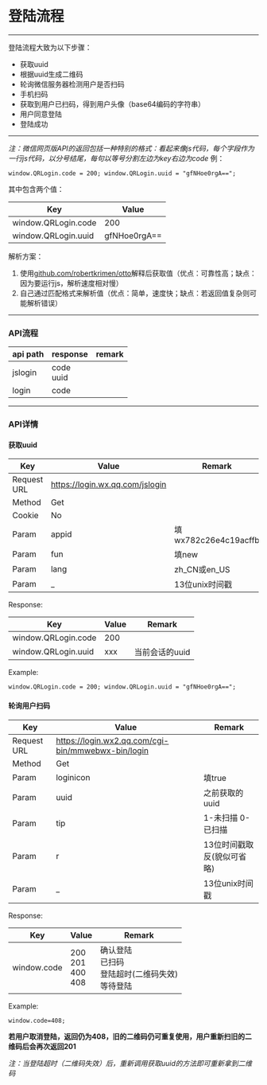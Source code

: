 # 登陆流程

---

登陆流程大致为以下步骤：
- 获取uuid
- 根据uuid生成二维码
- 轮询微信服务器检测用户是否扫码
- 手机扫码
- 获取到用户已扫码，得到用户头像（base64编码的字符串）
- 用户同意登陆
- 登陆成功

---
*注：微信网页版API的返回包括一种特别的格式：看起来像js代码，每个字段作为一行js代码，以分号结尾，每句以等号分割左边为key右边为code*
例：
```
window.QRLogin.code = 200; window.QRLogin.uuid = "gfNHoe0rgA==";
```
其中包含两个值：

| Key                 | Value        |
| ------------------- | ------------ |
| window.QRLogin.code | 200          |
| window.QRLogin.uuid | gfNHoe0rgA== |

解析方案：
1. 使用[github.com/robertkrimen/otto](https://github.com/robertkrimen/otto)解释后获取值（优点：可靠性高；缺点：因为要运行js，解析速度相对慢）
2. 自己通过匹配格式来解析值（优点：简单，速度快；缺点：若返回值复杂则可能解析错误）

---
### API流程

| api path | response      | remark |
| -------- | ------------- | ------ |
| jslogin  | code<br/>uuid |        |
| login    | code          |        |

---
### API详情

#### 获取uuid

| Key         | Value                           | Remark               |
| ----------- | ------------------------------- | -------------------- |
| Request URL | https://login.wx.qq.com/jslogin |                      |
| Method      | Get                             |                      |
| Cookie      | No                              |                      |
| Param       | appid                           | 填wx782c26e4c19acffb |
| Param       | fun                             | 填new                |
| Param       | lang                            | zh_CN或en_US         |
| Param       | _                               | 13位unix时间戳       |

Response:

| Key                 | Value | Remark         |
| ------------------- | ----- | -------------- |
| window.QRLogin.code | 200   |                |
| window.QRLogin.uuid | xxx   | 当前会话的uuid |

Example:
```
window.QRLogin.code = 200; window.QRLogin.uuid = "gfNHoe0rgA==";
```

#### 轮询用户扫码

| Key         | Value                                              | Remark                     |
| ----------- | -------------------------------------------------- | -------------------------- |
| Request URL | https://login.wx2.qq.com/cgi-bin/mmwebwx-bin/login |                            |
| Method      | Get                                                |                            |
| Param       | loginicon                                          | 填true                     |
| Param       | uuid                                               | 之前获取的uuid             |
| Param       | tip                                                | 1-未扫描 0-已扫描          |
| Param       | r                                                  | 13位时间戳取反(貌似可省略) |
| Param       | _                                                  | 13位unix时间戳             |

Response:

| Key         | Value                       | Remark                                                    |
| ----------- | --------------------------- | --------------------------------------------------------- |
| window.code | 200<br/>201<br/>400<br/>408 | 确认登陆<br/>已扫码<br/>登陆超时(二维码失效)<br/>等待登陆 |

Example:
```
window.code=408;
```

**若用户取消登陆，返回仍为408，旧的二维码仍可重复使用，用户重新扫旧的二维码后会再次返回201**

*注：当登陆超时（二维码失效）后，重新调用获取uuid的方法即可重新拿到二维码*
